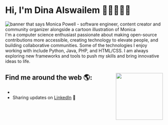 # Hi, I'm Dina Alswailem 👋🏻👩🏻‍💻

<img src="https://raw.githubusercontent.com/M0nica/M0nica/master/gh-header-image-cropped.png" alt="banner that says Monica Powell - software engineer, content creator and community organizer alongside a cartoon illustration of Monica">
I'm a computer science enthusiast passionate about making open-source contributions more accessible, creating technology to elevate people, and building collaborative communities. Some of the technologies I enjoy working with include Python, Java, PHP, and HTML/CSS. I am always exploring new frameworks and tools to push my skills and bring innovative ideas to life.



## Find me around the web 🌎: <a href="https://github.com/sponsors/M0nica"><img align="right" width="150" height="150" src="https://github.com/M0nica/M0nica/blob/main/octomonica/m0nica-octocat-rotating.gif?raw=true"></a>
-
- Sharing updates on <a href="https://www.linkedin.com/in/dina-alswailem-5a4786280?utm_source=share&utm_campaign=share_via&utm_content=profile&utm_medium=ios_app">LinkedIn</a> 💼
